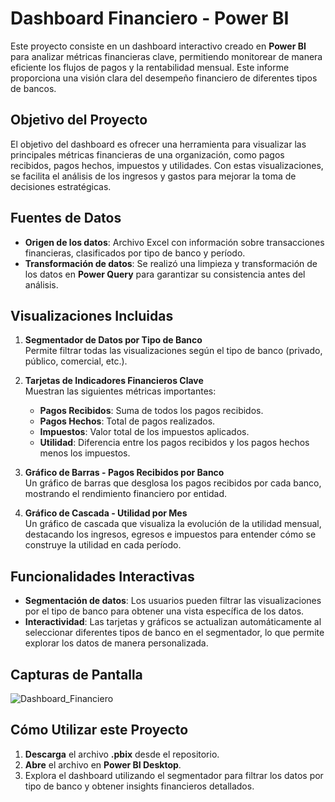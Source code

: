 # Dashboard Financiero - Power BI

Este proyecto consiste en un dashboard interactivo creado en **Power BI** para analizar métricas financieras clave, permitiendo monitorear de manera eficiente los flujos de pagos y la rentabilidad mensual. Este informe proporciona una visión clara del desempeño financiero de diferentes tipos de bancos.

## Objetivo del Proyecto

El objetivo del dashboard es ofrecer una herramienta para visualizar las principales métricas financieras de una organización, como pagos recibidos, pagos hechos, impuestos y utilidades. Con estas visualizaciones, se facilita el análisis de los ingresos y gastos para mejorar la toma de decisiones estratégicas.

## Fuentes de Datos

- **Origen de los datos**: Archivo Excel con información sobre transacciones financieras, clasificados por tipo de banco y período.
- **Transformación de datos**: Se realizó una limpieza y transformación de los datos en **Power Query** para garantizar su consistencia antes del análisis.

## Visualizaciones Incluidas

1. **Segmentador de Datos por Tipo de Banco**  
   Permite filtrar todas las visualizaciones según el tipo de banco (privado, público, comercial, etc.).

2. **Tarjetas de Indicadores Financieros Clave**  
   Muestran las siguientes métricas importantes:
   - **Pagos Recibidos**: Suma de todos los pagos recibidos.
   - **Pagos Hechos**: Total de pagos realizados.
   - **Impuestos**: Valor total de los impuestos aplicados.
   - **Utilidad**: Diferencia entre los pagos recibidos y los pagos hechos menos los impuestos.

3. **Gráfico de Barras - Pagos Recibidos por Banco**  
   Un gráfico de barras que desglosa los pagos recibidos por cada banco, mostrando el rendimiento financiero por entidad.

4. **Gráfico de Cascada - Utilidad por Mes**  
   Un gráfico de cascada que visualiza la evolución de la utilidad mensual, destacando los ingresos, egresos e impuestos para entender cómo se construye la utilidad en cada período.

## Funcionalidades Interactivas

- **Segmentación de datos**: Los usuarios pueden filtrar las visualizaciones por el tipo de banco para obtener una vista específica de los datos.
- **Interactividad**: Las tarjetas y gráficos se actualizan automáticamente al seleccionar diferentes tipos de banco en el segmentador, lo que permite explorar los datos de manera personalizada.

## Capturas de Pantalla
![Dashboard_Financiero](https://github.com/user-attachments/assets/c2fd821a-3388-48e9-a84d-5eb7fbba21a0)


## Cómo Utilizar este Proyecto

1. **Descarga** el archivo **.pbix** desde el repositorio.
2. **Abre** el archivo en **Power BI Desktop**.
3. Explora el dashboard utilizando el segmentador para filtrar los datos por tipo de banco y obtener insights financieros detallados.
